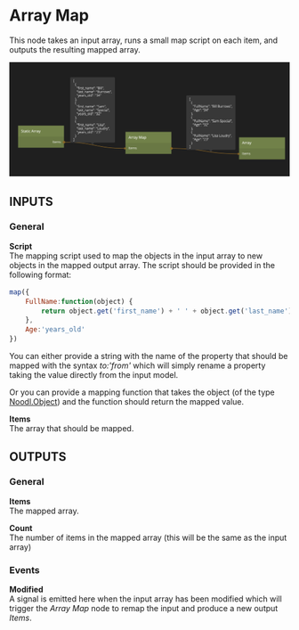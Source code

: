 # Array Map
This node takes an input array, runs a small map script on each item, and outputs the resulting mapped array.

![](array-map.png ':class=img-size-l')

## INPUTS

### General

**Script**  
The mapping script used to map the objects in the input array to new objects in the mapped output array. The script should be provided in the following format:


```javascript
map({
	FullName:function(object) {
	    return object.get('first_name') + ' ' + object.get('last_name')
	},
	Age:'years_old'
})
```

You can either provide a string with the name of the property that should be mapped with the syntax *to:'from'* which will simply rename a property taking the value directly from the input model.

Or you can provide a mapping function that takes the object (of the type [Noodl.Object](/javascript-api/noodl-object.md)) and the function should return the mapped value.

**Items**  
The array that should be mapped.

## OUTPUTS

### General

**Items**  
The mapped array.

**Count**  
The number of items in the mapped array (this will be the same as the input array)

### Events

**Modified**  
A signal is emitted here when the input array has been modified which will trigger the *Array Map* node to remap the input and produce a new output *Items*.

